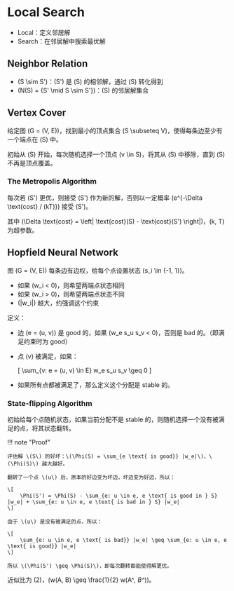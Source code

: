 # Local Search

- Local：定义邻居解
- Search：在邻居解中搜索最优解

## Neighbor Relation

- \(S \sim S'\)：\(S'\) 是 \(S\) 的相邻解，通过 \(S\) 转化得到
- \(N(S) = \{S' \mid S \sim S'\}\)：\(S\) 的邻居解集合

## Vertex Cover

给定图 \(G = (V, E)\)，找到最小的顶点集合 \(S \subseteq V\)，使得每条边至少有一个端点在 \(S\) 中。

初始从 \(S\) 开始，每次随机选择一个顶点 \(v \in S\)，将其从 \(S\) 中移除，直到 \(S\) 不再是顶点覆盖。

### The Metropolis Algorithm

每次若 \(S'\) 更优，则接受 \(S'\) 作为新的解，否则以一定概率 \(e^{-\Delta \text{cost} / (kT)}\) 接受 \(S'\)。

其中 \(\Delta \text{cost} = \left| \text{cost}(S) - \text{cost}(S') \right|\)，\(k, T\) 为超参数。

## Hopfield Neural Network

图 \(G = (V, E)\) 每条边有边权，给每个点设置状态 \(s_i \in \{-1, 1\}\)。

- 如果 \(w_i < 0\)，则希望两端点状态相同
- 如果 \(w_i > 0\)，则希望两端点状态不同
- \(|w_i|\) 越大，约强调这个约束

定义：

- 边 \(e = (u, v)\) 是 good 的，如果 \(w_e s_u s_v < 0\)，否则是 bad 的。（即满足约束时为 good）
- 点 \(v\) 被满足，如果：

    \[
        \sum_{v: e = (u, v) \in E} w_e s_u s_v \geq 0
    \]

- 如果所有点都被满足了，那么定义这个分配是 stable 的。

### State-flipping Algorithm

初始给每个点随机状态，如果当前分配不是 stable 的，则随机选择一个没有被满足的点，将其状态翻转。

!!! note "Proof"

    评估解 \(S\) 的好坏：\(\Phi(S) = \sum_{e \text{ is good}} |w_e|\)，\(\Phi(S)\) 越大越好。

    翻转了一个点 \(u\) 后，原本的好边变为坏边，坏边变为好边，所以：

    \[
        \Phi(S') = \Phi(S) - \sum_{e: u \in e, e \text{ is good in } S} |w_e| + \sum_{e: u \in e, e \text{ is bad in } S} |w_e|
    \]

    由于 \(u\) 是没有被满足的点，所以：

    \[
        \sum_{e: u \in e, e \text{ is bad}} |w_e| \geq \sum_{e: u \in e, e \text{ is good}} |w_e|
    \]

    所以 \(\Phi(S') \geq \Phi(S)\)，即每次翻转都能使得解更优。

近似比为 \(2\)，\(w(A, B) \geq \frac{1}{2} w(A^*, B^*)\)。
